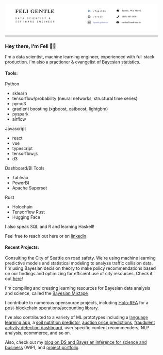 ![](https://raw.githubusercontent.com/oro13/oro13/master/feliresume_header.png)

---

### Hey there, I'm Feli 👋😄 

I'm a data scientist, machine learning engineer, experienced with full stack production. I'm also a practioner & evangelist of Bayesian statistics.

#### Tools:

Python

- sklearn
- tensorflow/probability (neural networks, structural time series)
- pymc3
- gradient boosting (xgboost, catboost, lightgbm)
- pyspark
- airflow

Javascript

- react
- vue
- typescript
- tensorflow.js
- d3

Dashboard/BI Tools

- Tableau
- PowerBI
- Apache Superset

Rust

- Holochain
- Tensorflow Rust
- Hugging Face

I also speak SQL and R and learning Haskell!

Feel free to reach out here or on [linkedin](https://www.linkedin.com/in/fgentle/)

#### Recent Projects:

Consulting the City of Seattle on road safety. We're using machine learning predictive models and statistical modeling to analyze traffic collision data. I'm using Bayesian decision theory to make policy recommendations based on our findings and optimizing for efficient use of city resources. Check it out [here](https://github.com/DataCircles/traffic_collisions_ml_team1)! 

I'm compiling and creating learning resources for Bayesian data analysis and science, called the [Bayesian Mixtape](https://github.com/oro13/bayesian-mixtape)

I contribute to numerous opensource projects, including [Holo-REA](https://github.com/holo-rea/holo-rea) for a post-blockchain operations/accounting library.

I've also contributed to a variety of ML prototypes including a [language learning app](https://github.com/oro13/language-app-ml), a [soil nutrition predictor](https://github.com/oro13/soil-health-prediction), [auction price predictions](https://github.com/oro13/a-bulldozer-named-desire/), [fraudulent activity detection dashboard](https://github.com/oro13/fraud-detection), user specific content recommenders, NLP analysis, ecommerce, and so on.


Also, check out my [blog on DS and Bayesian inference for science and business](https://fgentle.github.io/blog/blog.html) (WIP), and [project portfolio](https://fgentle.github.io/portfolio/portfolio.html).

<!--
![contact info](./resumeheader.png)
**oro13/oro13** is a ✨ _special_ ✨ repository because its `README.md` (this file) appears on your GitHub profile.

Here are some ideas to get you started:

- 🔭 I’m currently working on ...
- 🌱 I’m currently learning ...
- 👯 I’m looking to collaborate on ...
- 🤔 I’m looking for help with ...
- 💬 Ask me about ...
- 📫 How to reach me: ...
- 😄 Pronouns: ...
- ⚡ Fun fact: ...
-->
